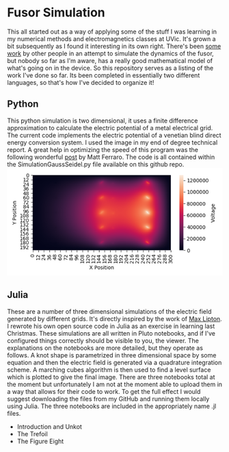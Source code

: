 # Fusor Simulation
This all started out as a way of applying some of the stuff I was learning in my numerical methods and electromagnetics classes at UVic. It's grown a bit subsequently as I found it interesting in its own right. There's been [some work](https://mattlilley.com/research/electrostatic-fusion/) by other people in an attempt to simulate the dynamics of the fusor, but nobody so far as I'm aware, has a really good mathematical model of what's going on in the device. So this repository serves as a listing of the work I've done so far. Its been completed in essentially two different languages, so that's how I've decided to organize it!
## Python
This python simulation is two dimensional, it uses a finite difference approximation to calculate the electric potential of a metal electrical grid. The current code implements the electric potential of a venetian blind direct energy conversion system. I used the image in my end of degree technical report. A great help in optimizing the speed of this program was the following wonderful [post](https://mattferraro.dev/posts/poissons-equation) by Matt Ferraro. The code is all contained within the SimulationGaussSeidel.py file available on this github repo. 
![2DVoltagePotentialImage](https://raw.githubusercontent.com/FuzzyBunnys/Fusor-Simulation/main/heatmap.png)
## Julia
These are a number of three dimensional simulations of the electric field generated by different grids. It's directly inspired by the work of [Max Lipton](https://e.math.cornell.edu/people/ml2437/). I rewrote his own open source code in Julia as an exercise in learning last Christmas. These simulations are all written in Pluto notebooks, and if I've configured things correctly should be visible to you, the viewer. The explanations on the notebooks are more detailed, but they operate as follows. A knot shape is parametrized in three dimensional space by some equation and then the electric field is generated via a quadrature integration scheme. A marching cubes algorithm is then used to find a level surface which is plotted to give the final image. There are three notebooks total at the moment but unfortunately I am not at the moment able to upload them in a way that allows for their code to work. To get the full effect I would suggest downloading the files from my GitHub and running them locally using Julia. The three notebooks are included in the appropriately name .jl files. 
* Introduction and Unkot 
* The Trefoil
* The Figure Eight
